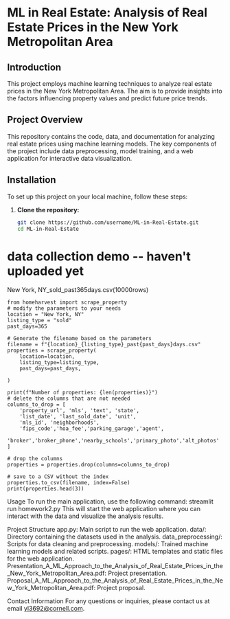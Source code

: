 # ML in Real Estate: Analysis of Real Estate Prices in the New York Metropolitan Area

## Introduction
This project employs machine learning techniques to analyze real estate prices in the New York Metropolitan Area. The aim is to provide insights into the factors influencing property values and predict future price trends.

## Project Overview
This repository contains the code, data, and documentation for analyzing real estate prices using machine learning models. The key components of the project include data preprocessing, model training, and a web application for interactive data visualization.

## Installation
To set up this project on your local machine, follow these steps:

1. **Clone the repository:**
   ```sh
   git clone https://github.com/username/ML-in-Real-Estate.git
   cd ML-in-Real-Estate


# data collection demo -- haven't uploaded yet
New York, NY_sold_past365days.csv(10000rows)


    from homeharvest import scrape_property
    # modify the parameters to your needs
    location = "New York, NY"
    listing_type = "sold" 
    past_days=365

    # Generate the filename based on the parameters
    filename = f"{location}_{listing_type}_past{past_days}days.csv"
    properties = scrape_property(
        location=location,
        listing_type=listing_type,
        past_days=past_days,
        
    )

    print(f"Number of properties: {len(properties)}")
    # delete the columns that are not needed
    columns_to_drop = [
        'property_url', 'mls', 'text', 'state', 
        'list_date', 'last_sold_date', 'unit',
        'mls_id', 'neighborhoods',
        'fips_code','hoa_fee','parking_garage','agent',
        'broker','broker_phone','nearby_schools','primary_photo','alt_photos'
    ]

    # drop the columns
    properties = properties.drop(columns=columns_to_drop)

    # save to a CSV without the index
    properties.to_csv(filename, index=False)
    print(properties.head(3))

Usage
To run the main application, use the following command:
streamlit run homework2.py
This will start the web application where you can interact with the data and visualize the analysis results.

Project Structure
app.py: Main script to run the web application.
data/: Directory containing the datasets used in the analysis.
data_preprocessing/: Scripts for data cleaning and preprocessing.
models/: Trained machine learning models and related scripts.
pages/: HTML templates and static files for the web application.
Presentation_A_ML_Approach_to_the_Analysis_of_Real_Estate_Prices_in_the_New_York_Metropolitan_Area.pdf: Project presentation.
Proposal_A_ML_Approach_to_the_Analysis_of_Real_Estate_Prices_in_the_New_York_Metropolitan_Area.pdf: Project proposal.

Contact Information
For any questions or inquiries, please contact us at email yl3692@cornell.com.
